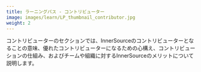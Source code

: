 ```yaml
---
title: ラーニングパス - コントリビューター
image: images/learn/LP_thumbnail_contributor.jpg
weight: 2
---
```


コントリビューターのセクションでは、InnerSourceのコントリビューターとなることの意味、優れたコントリビューターになるための心構え、コントリビューションの仕組み、およびチームや組織に対するInnerSourceのメリットについて説明します。

<!--- This file autogenerated from https://github.com/InnerSourceCommons/InnerSourceLearningPath/blob/main/scripts -->